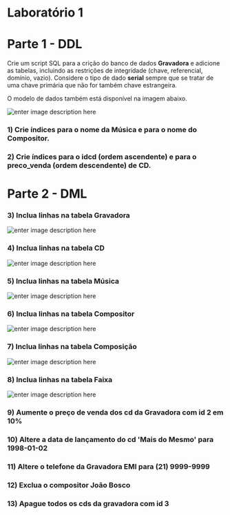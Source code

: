 # Laboratório 1


# Parte 1 - DDL

Crie um script SQL para a crição do banco de dados **Gravadora** e adicione as tabelas, incluindo as restrições de integridade (chave, referencial, domínio, vazio). Considere o tipo de dado **serial** sempre que se tratar de uma chave primária que não for também chave estrangeira. 

O modelo de dados também está disponível na imagem abaixo.

![enter image description here](https://i.postimg.cc/760BwrdG/bd-pratica.png)

### 1) Crie índices para o nome da Música e para o nome do Compositor.
   
### 2) Crie índices para o idcd (ordem ascendente) e para o preco_venda (ordem descendente) de CD.

# Parte 2 - DML

### 3) Inclua linhas na tabela Gravadora
![enter image description here](https://i.postimg.cc/hPKRh2SQ/q3.png)

### 4) Inclua linhas na tabela CD
![enter image description here](https://i.postimg.cc/hvT081kf/tabelacd.png)

### 5) Inclua linhas na tabela Música
![enter image description here](https://i.postimg.cc/pX12bYyS/musica.png)

### 6) Inclua linhas na tabela Compositor
![enter image description here](https://i.postimg.cc/T1J8CDcP/compositor.png)

### 7) Inclua linhas na tabela Composição
![enter image description here](https://i.postimg.cc/1XQhGHwT/composicao.png)

### 8) Inclua linhas na tabela Faixa
![enter image description here](https://i.postimg.cc/dQ2KqbKK/faixa.png)

### 9) Aumente o preço de venda dos cd da Gravadora com id 2 em 10%

### 10) Altere a data de lançamento do cd 'Mais do Mesmo' para 1998-01-02

### 11) Altere o telefone da Gravadora EMI para (21) 9999-9999

### 12) Exclua o compositor João Bosco

### 13) Apague todos os cds da gravadora com id 3

